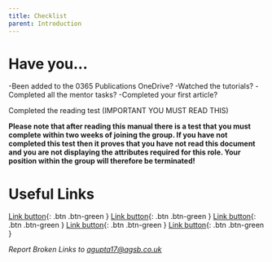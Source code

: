 ```yaml
---
title: Checklist
parent: Introduction
---
```


# Have you...
-Been added to the 0365 Publications OneDrive?
-Watched the tutorials?
-Completed all the mentor tasks?
-Completed your first article?

Completed the reading test (IMPORTANT YOU MUST READ THIS)

**Please note that after reading this manual there is a test that you must complete within two weeks of joining the group. If you have not completed this test then it proves that you have not read this document and you are not displaying the attributes required for this role. Your position within the group will therefore be terminated!**

# Useful Links
[Link button](http://example.com/){: .btn .btn-green }
[Link button](http://example.com/){: .btn .btn-green }
[Link button](http://example.com/){: .btn .btn-green }
[Link button](http://example.com/){: .btn .btn-green }
[Link button](http://example.com/){: .btn .btn-green }

*Report Broken Links to agupta17@agsb.co.uk*
